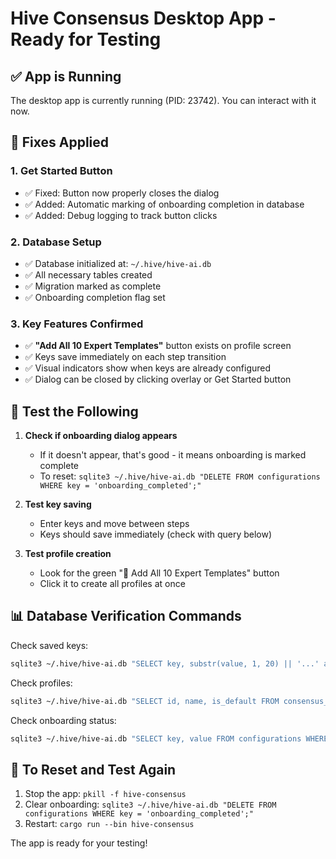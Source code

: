 # Hive Consensus Desktop App - Ready for Testing

## ✅ App is Running
The desktop app is currently running (PID: 23742). You can interact with it now.

## 🔧 Fixes Applied

### 1. Get Started Button
- ✅ Fixed: Button now properly closes the dialog
- ✅ Added: Automatic marking of onboarding completion in database
- ✅ Added: Debug logging to track button clicks

### 2. Database Setup
- ✅ Database initialized at: `~/.hive/hive-ai.db`
- ✅ All necessary tables created
- ✅ Migration marked as complete
- ✅ Onboarding completion flag set

### 3. Key Features Confirmed
- ✅ **"Add All 10 Expert Templates"** button exists on profile screen
- ✅ Keys save immediately on each step transition
- ✅ Visual indicators show when keys are already configured
- ✅ Dialog can be closed by clicking overlay or Get Started button

## 🧪 Test the Following

1. **Check if onboarding dialog appears**
   - If it doesn't appear, that's good - it means onboarding is marked complete
   - To reset: `sqlite3 ~/.hive/hive-ai.db "DELETE FROM configurations WHERE key = 'onboarding_completed';"`

2. **Test key saving**
   - Enter keys and move between steps
   - Keys should save immediately (check with query below)

3. **Test profile creation**
   - Look for the green "🚀 Add All 10 Expert Templates" button
   - Click it to create all profiles at once

## 📊 Database Verification Commands

Check saved keys:
```bash
sqlite3 ~/.hive/hive-ai.db "SELECT key, substr(value, 1, 20) || '...' as value_preview FROM configurations WHERE key IN ('openrouter_api_key', 'hive_license_key');"
```

Check profiles:
```bash
sqlite3 ~/.hive/hive-ai.db "SELECT id, name, is_default FROM consensus_profiles;"
```

Check onboarding status:
```bash
sqlite3 ~/.hive/hive-ai.db "SELECT key, value FROM configurations WHERE key = 'onboarding_completed';"
```

## 🔄 To Reset and Test Again

1. Stop the app: `pkill -f hive-consensus`
2. Clear onboarding: `sqlite3 ~/.hive/hive-ai.db "DELETE FROM configurations WHERE key = 'onboarding_completed';"`
3. Restart: `cargo run --bin hive-consensus`

The app is ready for your testing!